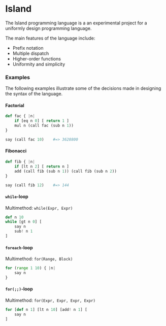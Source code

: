 # Island

The Island programming language is a an experimental project for a uniformly design programming language.

The main features of the language include:

* Prefix notation
* Multiple dispatch
* Higher-order functions
* Uniformity and simplicity

### Examples

The following examples illustrate some of the decisions made in designing the syntax of the language.

#### Factorial

```python
def fac { |n|
    if [eq n 0] [ return 1 ]
    mul n (call fac (sub n 1))
}

say (call fac 10)    #=> 3628800
```

#### Fibonacci

```python
def fib { |n|
    if [lt n 2] [ return n ]
    add (call fib (sub n 1)) (call fib (sub n 2))
}

say (call fib 12)    #=> 144
```

#### `while`-loop

Multimethod: `while(Expr, Expr)`

```python
def n 10
while [gt n 0] [
    say n
    sub! n 1
]
```

#### `foreach`-loop

Multimethod: `for(Range, Block)`

```python
for (range 1 10) { |n|
    say n
}
```

#### `for(;;)`-loop

Multimethod: `for(Expr, Expr, Expr, Expr)`

```python
for [def n 1] [lt n 10] [add! n 1] [
    say n
]
```

